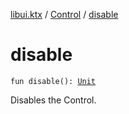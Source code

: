 [libui.ktx](../index.md) / [Control](index.md) / [disable](./disable.md)

# disable

`fun disable(): `[`Unit`](https://kotlinlang.org/api/latest/jvm/stdlib/kotlin/-unit/index.html)

Disables the Control.

